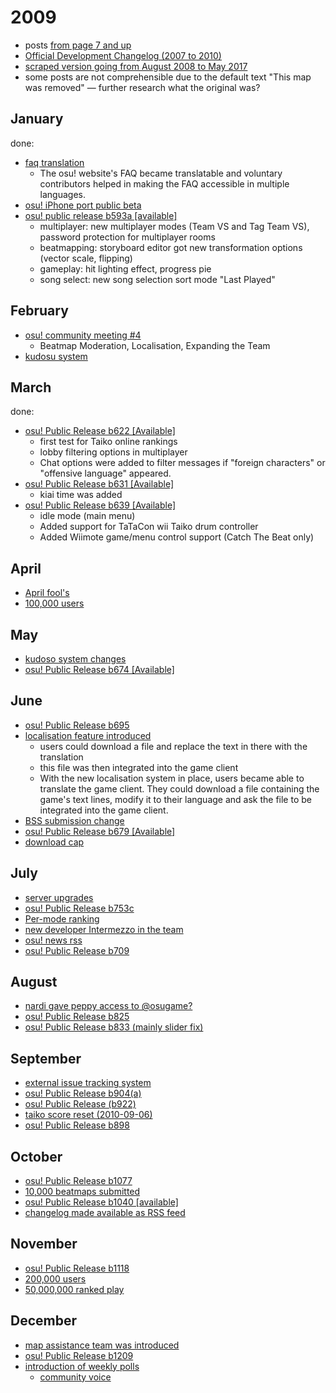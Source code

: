 # 2009

- posts [from page 7 and up](https://osu.ppy.sh/community/forums/9?sort=created&page=7#topics)
- [Official Development Changelog (2007 to 2010)](https://osu.ppy.sh/community/forums/topics/15?n=707)
- [scraped version going from August 2008 to May 2017](https://github.com/ppy/osu-web/files/4915516/changelog.pdf)
- some posts are not comprehensible due to the default text "This map was removed" — further research what the original was?

## January

done:

- [faq translation](https://osu.ppy.sh/community/forums/topics/8905?n=1)
  - The osu! website's FAQ became translatable and voluntary contributors helped in making the FAQ accessible in multiple languages.
- [osu! iPhone port public beta](https://osu.ppy.sh/community/forums/topics/9193?n=1)
- [osu! public release b593a [available]](https://osu.ppy.sh/community/forums/topics/9344?n=1)
  - multiplayer: new multiplayer modes (Team VS and Tag Team VS), password protection for multiplayer rooms
  - beatmapping: storyboard editor got new transformation options (vector scale, flipping)
  - gameplay: hit lighting effect, progress pie
  - song select: new song selection sort mode "Last Played"

## February

- [osu! community meeting #4](https://osu.ppy.sh/community/forums/topics/9784?n=1)
  - Beatmap Moderation, Localisation, Expanding the Team
- [kudosu system](https://osu.ppy.sh/community/forums/topics/10245?n=1)

## March

done:

- [osu! Public Release b622 [Available]](https://osu.ppy.sh/community/forums/topics/10822?n=1)
  - first test for Taiko online rankings
  - lobby filtering options in multiplayer
  - Chat options were added to filter messages if "foreign characters" or "offensive language" appeared.
- [osu! Public Release b631 [Available]](https://osu.ppy.sh/community/forums/topics/11247?n=1)
  - kiai time was added
- [osu! Public Release b639 [Available]](https://osu.ppy.sh/community/forums/topics/11440?n=1)
  - idle mode (main menu)
  - Added support for TaTaCon wii Taiko drum controller
  - Added Wiimote game/menu control support (Catch The Beat only)

## April

- [April fool's](https://osu.ppy.sh/community/forums/topics/11626?n=1)
- [100,000 users](https://osu.ppy.sh/community/forums/topics/12446?n=1)

## May

- [kudoso system changes](https://osu.ppy.sh/community/forums/topics/12842?n=1)
- [osu! Public Release b674 [Available]](https://osu.ppy.sh/community/forums/topics/12925?n=1)

## June

- [osu! Public Release b695](https://osu.ppy.sh/community/forums/topics/14543?n=1)
- [localisation feature introduced](https://osu.ppy.sh/community/forums/topics/14502?n=1)
  - users could download a file and replace the text in there with the translation
  - this file was then integrated into the game client
  - With the new localisation system in place, users became able to translate the game client. They could download a file containing the game's text lines, modify it to their language and ask the file to be integrated into the game client.<!--Possible translation: Dank des neuen Lokalisierungssystems übersetzten zahlreiche freiwillige Helfer...-->
- [BSS submission change](https://osu.ppy.sh/community/forums/topics/14127?n=1)
- [osu! Public Release b679 [Available]](https://osu.ppy.sh/community/forums/topics/13695?n=1)
- [download cap](https://osu.ppy.sh/community/forums/topics/13625?n=1)

## July

- [server upgrades](https://osu.ppy.sh/community/forums/topics/15649?n=1)
- [osu! Public Release b753c](https://osu.ppy.sh/community/forums/topics/15565?n=1)
- [Per-mode ranking](https://osu.ppy.sh/community/forums/topics/15366?n=1)
- [new developer Intermezzo in the team](https://osu.ppy.sh/community/forums/topics/15353?n=1)
- [osu! news rss](https://osu.ppy.sh/community/forums/topics/15153?n=1)
- [osu! Public Release b709](https://osu.ppy.sh/community/forums/topics/15090?n=1)

## August

- [nardi gave peppy access to @osugame?](https://osu.ppy.sh/community/forums/topics/17399?n=10)
- [osu! Public Release b825](https://osu.ppy.sh/community/forums/topics/16212?n=1)
- [osu! Public Release b833 (mainly slider fix)](https://osu.ppy.sh/community/forums/topics/16413?n=1)

## September

- [external issue tracking system](https://osu.ppy.sh/community/forums/topics/18078?n=1)
- [osu! Public Release b904(a)](https://osu.ppy.sh/community/forums/topics/17231?n=1)
- [osu! Public Release (b922)](https://osu.ppy.sh/community/forums/topics/17566?n=1)
- [taiko score reset (2010-09-06)](https://osu.ppy.sh/community/forums/topics/17118?n=1)
- [osu! Public Release b898](https://osu.ppy.sh/community/forums/topics/17075?n=1)

## October

- [osu! Public Release b1077](https://osu.ppy.sh/community/forums/topics/19115?n=1)
- [10,000 beatmaps submitted](https://osu.ppy.sh/community/forums/topics/18922?n=1)
- [osu! Public Release b1040 [available]](https://osu.ppy.sh/community/forums/topics/18879?n=1)
- [changelog made available as RSS feed](https://osu.ppy.sh/community/forums/topics/19137?n=1)

## November

- [osu! Public Release b1118](https://osu.ppy.sh/community/forums/topics/19464?n=1)
- [200,000 users](https://osu.ppy.sh/community/forums/topics/20268?n=1)
- [50,000,000 ranked play](https://osu.ppy.sh/community/forums/topics/20050?n=1)

## December

- [map assistance team was introduced](https://osu.ppy.sh/community/forums/topics/21856?n=1)
- [osu! Public Release b1209](https://osu.ppy.sh/community/forums/topics/21511?n=1)
- [introduction of weekly polls](https://osu.ppy.sh/community/forums/topics/20976?n=1)
  - [community voice](https://osu.ppy.sh/community/forums/65)
